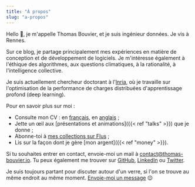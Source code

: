 ```yaml
---
title: "À propos"
slug: "a-propos"
---
```


Hello 👋, je m'appelle Thomas Bouvier, et je suis ingénieur données. Je vis à Rennes.

Sur ce blog, je partage principalement mes expériences en matière de conception et de développement de logiciels. Je m'intéresse également à l'éthique des algorithmes, aux questions climatiques, à la rationalité, à l'intelligence collective.

Je suis actuellement chercheur doctorant à l'[Inria](https://www.inria.fr/), où je travaille sur l'optimisation de la performance de charges distribuées d'apprentissage profond (deep learning).

Pour en savoir plus sur moi :

- Consulte mon CV : en [français](/resume/cv_thomas_bouvier.pdf), en [anglais](/resume/resume_thomas_bouvier.pdf) ;
- Jette un œil aux [présentations et animations]({{< ref "talks" >}}) que je donne ;
- Abonne-toi à [mes collections sur Flus](https://app.flus.fr/p/1702824275849616610) ;
- Lis sur la façon dont je gère [mon argent]({{< ref "money" >}}).

Si tu souhaites entrer en contact, envoie-moi un mail à [contact@thomas-bouvier.io](mailto:contact@thomas-bouvier.io). Tu peux également me trouver sur [GitHub](https://github.com/thomas-bouvier), [LinkedIn](https://www.linkedin.com/in/thomas-bouvier/) ou [Twitter](https://twitter.com/tbouvier_).

Je suis toujours partant pour discuter autour d'un verre, si l'on se trouve au même endroit au même moment. [Envoie-moi un message](mailto:contact@thomas-bouvier.io) 😉